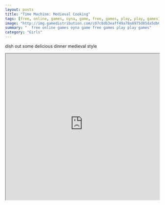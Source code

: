 ```yaml
---
layout: posts
title: "Time Machine: Medieval Cooking"
tags: [free, online, games, oyna, game, free, games, play, play, games]
image: "http://img.gamedistribution.com/c07c8db3eaff49a78a8975d85da5db09.jpg"
summary: "  free online games oyna game free games play play games"
category: "Girls"
---
```


dish out some delicious dinner medieval style

<iframe width="100%" height="480px;" src="http://flash.gamedistribution.com?game=c07c8db3eaff49a78a8975d85da5db09"></iframe>